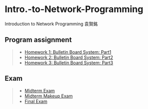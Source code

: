 # Intro.-to-Network-Programming
Introduction to Network Programming 袁賢銘

## Program assignment
>* [Homework 1: Bulletin Board System: Part1](/Intro2NP_HW1)
>* [Homework 2: Bulletin Board System: Part2](/Intro2NP_HW2)
>* [Homework 3: Bulletin Board System: Part3](/Intro2NP_HW3)

## Exam
>* [Midterm Exam](/NP_1st_exam)
>* [Midterm Makeup Exam](/NP_1st_exam_makeup)
>* [Final Exam](/NP_Final%20Exam)
